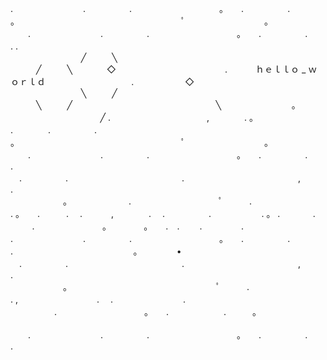 .　　　　　　　　.　　　　　.　　　　　　　　　　。　　.　　　　　.　　　　　　
　　　　　。　　　　　　　　　　　　　　　　　　　ﾟ　　　　　　　　　。
　　.　　　　　　　　.　　　　　.　　　　　　　　　　。　　.　　　　　.　　　　　　　　. .　　　
⠀⠀⠀⠀⠀⠀⠀⠀⠀⠀⠀╱⠀⠀⠀⠀╲⠀⠀⠀⠀⠀⠀⠀⠀⠀⠀⠀⠀⠀⠀⠀⠀⠀⠀⠀⠀⠀⠀⠀⠀⠀⠀⠀⠀⠀⠀⠀⠀⠀⠀⠀⠀╱⠀⠀⠀⠀╲
⠀⠀⠀⠀⠀◇⠀⠀⠀⠀⠀⠀⠀⠀⠀⠀⠀⠀⠀⠀⠀⠀⠀.⠀⠀⠀⠀                                            ｈｅｌｌｏ _ ｗｏｒｌｄ ⠀⠀⠀⠀⠀⠀⠀⠀⠀⠀⠀⠀⠀.⠀⠀⠀⠀⠀⠀⠀⠀◇
⠀⠀⠀⠀⠀⠀⠀⠀⠀⠀⠀╲⠀⠀⠀⠀╱⠀⠀⠀⠀⠀⠀⠀⠀⠀⠀⠀⠀⠀⠀⠀⠀⠀⠀⠀⠀⠀⠀⠀⠀⠀⠀⠀⠀⠀⠀⠀⠀⠀⠀⠀⠀╲⠀⠀⠀⠀╱
⠀⠀⠀⠀⠀⠀⠀⠀⠀⠀⠀⠀⠀⠀⠀⠀⠀⠀⠀⠀⠀⠀╲⠀⠀⠀⠀⠀⠀⠀⠀⠀⠀⠀。⠀⠀⠀⠀⠀⠀⠀⠀⠀⠀⠀⠀⠀⠀╱
.　　　　　　　　　　　,　　　　.      。           .　　　　.　　　　　.　　
　　　　　。　　　　　　　　　　　　　　　　　　　ﾟ　　　　　　　　　。
　　.　　　　　　　　.　　　　　.　　　　　　　　　　。　　.　　　　　.　　　　　　　　.
　.　　　　　.　　　　　　　　　　　　　.　　　　　　　　　　　　　,　　　　.
　　　　　　。　　　　　　　.　　　　　　　　　　ﾟ　　　.　　　　　　　　　　　　　　.
。　　.　　　.　 .　　                                     　,　　　　.
　.　　　　　.　　　　⠀⠀   .           。           .
　⠀⠀　.　　⠀⠀　.　　　　　⠀ 
⠀　。⠀　　　。　　.⠀              .                     　　.　　⠀⠀　.　
　　.　　　　　　　　.　　　　　.　　　　　　　　　　。　　.　　　　　.　　　　　　　　.
⠀⠀⠀⠀⠀⠀⠀⠀⠀⠀⠀⠀⠀⠀⠀⠀⠀⠀                         。                ⠀⠀⠀⠀⠀•
　.　　　　　.　　　　　　　　　　　　　.　　　　　　　　　　　　　,　　　　.
　　　　　　。　　　　　　　　　　　　　　　　　ﾟ　　　.　　　　　　　　　　　　　　.
,　　　　　　　　　.　 .　　　　　　　　. 　　　　　.　　　　　　　　　　。　　.　
　　　　　.　　　。　　　　　　　　 　 ‍ ‍ ‍ ‍
　　.　　　　　　　　.　　　　　.　　　　　　　　　　。　　.　　　　　.　　　　　　　　.
